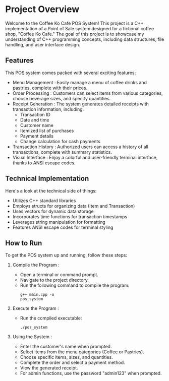 # Project Overview
Welcome to the Coffee Ko Cafe POS System! This project is a C++ implementation of a Point of Sale system designed for a fictional coffee shop, "Coffee Ko Cafe." The goal of this project is to showcase my understanding of C++ programming concepts, including data structures, file handling, and user interface design.

## Features
This POS system comes packed with several exciting features:

- Menu Management : Easily manage a menu of coffee drinks and pastries, complete with their prices.
- Order Processing : Customers can select items from various categories, choose beverage sizes, and specify quantities.
- Receipt Generation : The system generates detailed receipts with transaction information, including:
  - Transaction ID
  - Date and time
  - Customer name
  - Itemized list of purchases
  - Payment details
  - Change calculation for cash payments
- Transaction History : Authorized users can access a history of all transactions, complete with summary statistics.
- Visual Interface : Enjoy a colorful and user-friendly terminal interface, thanks to ANSI escape codes.
## Technical Implementation
Here's a look at the technical side of things:

- Utilizes C++ standard libraries
- Employs structs for organizing data (Item and Transaction)
- Uses vectors for dynamic data storage
- Incorporates time functions for transaction timestamps
- Leverages string manipulation for formatting
- Features ANSI escape codes for terminal styling
## How to Run
To get the POS system up and running, follow these steps:

1. Compile the Program :
   
   - Open a terminal or command prompt.
   - Navigate to the project directory.
   - Run the following command to compile the program:
     ```
     g++ main.cpp -o 
     pos_system
     ```
2. Execute the Program :
   
   - Run the compiled executable:
     ```
     ./pos_system
     ```
3. Using the System :
   
   - Enter the customer's name when prompted.
   - Select items from the menu categories (Coffee or Pastries).
   - Choose specific items, sizes, and quantities.
   - Complete the order and select a payment method.
   - View the generated receipt.
   - For admin functions, use the password "admin123" when prompted.
